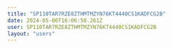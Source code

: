 ```yaml
---
title: "SP110TAR7RZE8ZTHMTMZYN76KT4440CS1KADFCG2B"
date: 2024-05-06T16:06:58.261Z
user: SP110TAR7RZE8ZTHMTMZYN76KT4440CS1KADFCG2B
layout: "users"
---
```

    